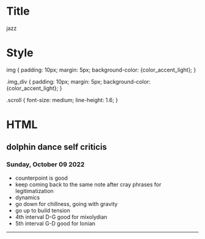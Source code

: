 
# Title
jazz
        
# Style
img {
padding: 10px;
margin: 5px;
background-color: {color_accent_light}; 
}

.img_div {
padding: 10px;
margin: 5px;
background-color: {color_accent_light}; 
}
        

.scroll {
font-size: medium; 
line-height: 1.6;
}

# HTML
## dolphin dance self criticis 
### Sunday, October 09 2022  
- counterpoint is good  
- keep coming back to the same note after cray phrases for legitimatization  
- dynamics  
- go down for chillness, going with gravity  
- go up to build tension  
- 4th interval D-G good for mixolydian  
- 5th interval G-D good for Ionian  

---  

